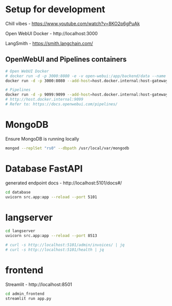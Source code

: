 # Setup for development

Chill vibes - https://www.youtube.com/watch?v=8KO2p6gPuAk

Open WebUI Docker - http://localhost:3000

LangSmith - https://smith.langchain.com/

## OpenWebUI and Pipelines containers

```sh
# Open WebUI Docker
# docker run -d -p 3000:8080 -e -v open-webui:/app/backend/data --name open-webui --restart always ghcr.io/open-webui/open-webui:main
docker run -d -p 3000:8080 --add-host=host.docker.internal:host-gateway -v open-webui:/app/backend/data --name open-webui --restart always ghcr.io/open-webui/open-webui:main

# Pipelines
docker run -d -p 9099:9099 --add-host=host.docker.internal:host-gateway -v pipelines:/app/pipelines --name pipelines --restart always ghcr.io/open-webui/pipelines:main
# http://host.docker.internal:9099
# Refer to: https://docs.openwebui.com/pipelines/
```

# MongoDB

Ensure MongoDB is running locally
```sh
mongod --replSet "rs0" --dbpath /usr/local/var/mongodb
```

# Database FastAPI

generated endpoint docs - http://localhost:5101/docs#/

```sh
cd database
uvicorn src.app:app --reload --port 5101
```

# langserver

```sh
cd langserver
uvicorn src.app:app --reload --port 8513

# curl -s http://localhost:5101/admin/invoices/ | jq
# curl -s http://localhost:5101/health | jq

```

# frontend

Streamlit - http://localhost:8501



```sh
cd admin_frontend
streamlit run app.py
```
